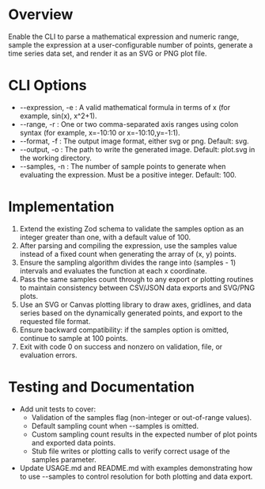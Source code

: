 # Overview

Enable the CLI to parse a mathematical expression and numeric range, sample the expression at a user-configurable number of points, generate a time series data set, and render it as an SVG or PNG plot file.

# CLI Options

- --expression, -e  : A valid mathematical formula in terms of x (for example, sin(x), x^2+1).
- --range, -r       : One or two comma-separated axis ranges using colon syntax (for example, x=-10:10 or x=-10:10,y=-1:1).
- --format, -f      : The output image format, either svg or png. Default: svg.
- --output, -o      : The path to write the generated image. Default: plot.svg in the working directory.
- --samples, -n     : The number of sample points to generate when evaluating the expression. Must be a positive integer. Default: 100.

# Implementation

1. Extend the existing Zod schema to validate the samples option as an integer greater than one, with a default value of 100.
2. After parsing and compiling the expression, use the samples value instead of a fixed count when generating the array of (x, y) points.
3. Ensure the sampling algorithm divides the range into (samples - 1) intervals and evaluates the function at each x coordinate.
4. Pass the same samples count through to any export or plotting routines to maintain consistency between CSV/JSON data exports and SVG/PNG plots.
5. Use an SVG or Canvas plotting library to draw axes, gridlines, and data series based on the dynamically generated points, and export to the requested file format.
6. Ensure backward compatibility: if the samples option is omitted, continue to sample at 100 points.
7. Exit with code 0 on success and nonzero on validation, file, or evaluation errors.

# Testing and Documentation

- Add unit tests to cover:
  - Validation of the samples flag (non-integer or out-of-range values).
  - Default sampling count when --samples is omitted.
  - Custom sampling count results in the expected number of plot points and exported data points.
  - Stub file writes or plotting calls to verify correct usage of the samples parameter.
- Update USAGE.md and README.md with examples demonstrating how to use --samples to control resolution for both plotting and data export.